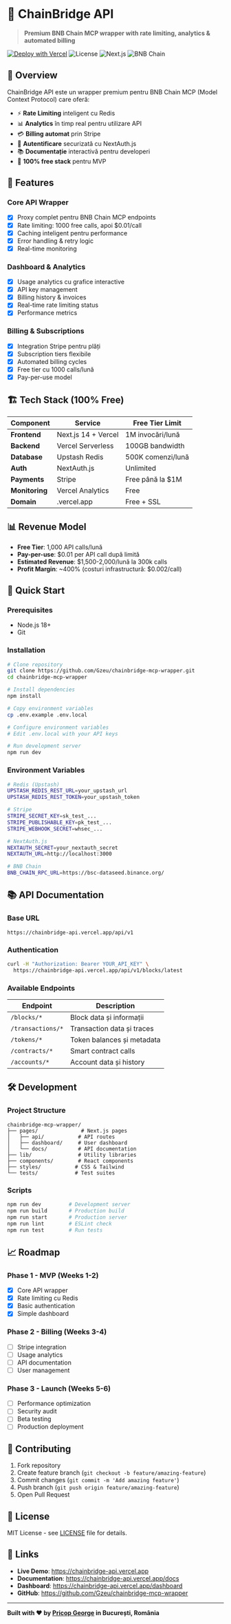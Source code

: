 # 🌉 ChainBridge API

> **Premium BNB Chain MCP wrapper with rate limiting, analytics & automated billing**

[![Deploy with Vercel](https://vercel.com/button)](https://vercel.com/new/clone?repository-url=https://github.com/Gzeu/chainbridge-mcp-wrapper)
![License](https://img.shields.io/badge/license-MIT-blue.svg)
![Next.js](https://img.shields.io/badge/Next.js-14-black)
![BNB Chain](https://img.shields.io/badge/BNB%20Chain-MCP-yellow)

## 🚀 Overview

ChainBridge API este un wrapper premium pentru BNB Chain MCP (Model Context Protocol) care oferă:

- ⚡ **Rate Limiting** inteligent cu Redis
- 📊 **Analytics** în timp real pentru utilizare API
- 💳 **Billing automat** prin Stripe
- 🔐 **Autentificare** securizată cu NextAuth.js
- 📚 **Documentație** interactivă pentru developeri
- 🎯 **100% free stack** pentru MVP

## 🎯 Features

### Core API Wrapper
- [x] Proxy complet pentru BNB Chain MCP endpoints
- [x] Rate limiting: 1000 free calls, apoi $0.01/call
- [x] Caching inteligent pentru performance
- [x] Error handling & retry logic
- [x] Real-time monitoring

### Dashboard & Analytics
- [x] Usage analytics cu grafice interactive
- [x] API key management
- [x] Billing history & invoices
- [x] Real-time rate limiting status
- [x] Performance metrics

### Billing & Subscriptions
- [x] Integration Stripe pentru plăți
- [x] Subscription tiers flexibile
- [x] Automated billing cycles
- [x] Free tier cu 1000 calls/lună
- [x] Pay-per-use model

## 🏗️ Tech Stack (100% Free)

| Component | Service | Free Tier Limit |
|-----------|---------|----------------|
| **Frontend** | Next.js 14 + Vercel | 1M invocări/lună |
| **Backend** | Vercel Serverless | 100GB bandwidth |
| **Database** | Upstash Redis | 500K comenzi/lună |
| **Auth** | NextAuth.js | Unlimited |
| **Payments** | Stripe | Free până la $1M |
| **Monitoring** | Vercel Analytics | Free |
| **Domain** | .vercel.app | Free + SSL |

## 📊 Revenue Model

- **Free Tier**: 1,000 API calls/lună
- **Pay-per-use**: $0.01 per API call după limită
- **Estimated Revenue**: $1,500-2,000/lună la 300k calls
- **Profit Margin**: ~400% (costuri infrastructură: $0.002/call)

## 🚀 Quick Start

### Prerequisites
- Node.js 18+
- Git

### Installation

```bash
# Clone repository
git clone https://github.com/Gzeu/chainbridge-mcp-wrapper.git
cd chainbridge-mcp-wrapper

# Install dependencies
npm install

# Copy environment variables
cp .env.example .env.local

# Configure environment variables
# Edit .env.local with your API keys

# Run development server
npm run dev
```

### Environment Variables

```bash
# Redis (Upstash)
UPSTASH_REDIS_REST_URL=your_upstash_url
UPSTASH_REDIS_REST_TOKEN=your_upstash_token

# Stripe
STRIPE_SECRET_KEY=sk_test_...
STRIPE_PUBLISHABLE_KEY=pk_test_...
STRIPE_WEBHOOK_SECRET=whsec_...

# NextAuth.js
NEXTAUTH_SECRET=your_nextauth_secret
NEXTAUTH_URL=http://localhost:3000

# BNB Chain
BNB_CHAIN_RPC_URL=https://bsc-dataseed.binance.org/
```

## 📚 API Documentation

### Base URL
```
https://chainbridge-api.vercel.app/api/v1
```

### Authentication
```bash
curl -H "Authorization: Bearer YOUR_API_KEY" \
  https://chainbridge-api.vercel.app/api/v1/blocks/latest
```

### Available Endpoints

| Endpoint | Description |
|----------|-------------|
| `/blocks/*` | Block data și informații |
| `/transactions/*` | Transaction data și traces |
| `/tokens/*` | Token balances și metadata |
| `/contracts/*` | Smart contract calls |
| `/accounts/*` | Account data și history |

## 🛠️ Development

### Project Structure
```
chainbridge-mcp-wrapper/
├── pages/              # Next.js pages
│   ├── api/           # API routes
│   ├── dashboard/     # User dashboard
│   └── docs/          # API documentation
├── lib/               # Utility libraries
├── components/        # React components
├── styles/           # CSS & Tailwind
└── tests/            # Test suites
```

### Scripts

```bash
npm run dev         # Development server
npm run build       # Production build
npm run start       # Production server
npm run lint        # ESLint check
npm run test        # Run tests
```

## 📈 Roadmap

### Phase 1 - MVP (Weeks 1-2)
- [x] Core API wrapper
- [x] Rate limiting cu Redis
- [x] Basic authentication
- [x] Simple dashboard

### Phase 2 - Billing (Weeks 3-4)
- [ ] Stripe integration
- [ ] Usage analytics
- [ ] API documentation
- [ ] User management

### Phase 3 - Launch (Weeks 5-6)
- [ ] Performance optimization
- [ ] Security audit
- [ ] Beta testing
- [ ] Production deployment

## 🤝 Contributing

1. Fork repository
2. Create feature branch (`git checkout -b feature/amazing-feature`)
3. Commit changes (`git commit -m 'Add amazing feature'`)
4. Push branch (`git push origin feature/amazing-feature`)
5. Open Pull Request

## 📄 License

MIT License - see [LICENSE](LICENSE) file for details.

## 🔗 Links

- **Live Demo**: https://chainbridge-api.vercel.app
- **Documentation**: https://chainbridge-api.vercel.app/docs
- **Dashboard**: https://chainbridge-api.vercel.app/dashboard
- **GitHub**: https://github.com/Gzeu/chainbridge-mcp-wrapper

---

**Built with ❤️ by [Pricop George](https://github.com/Gzeu) in București, România**